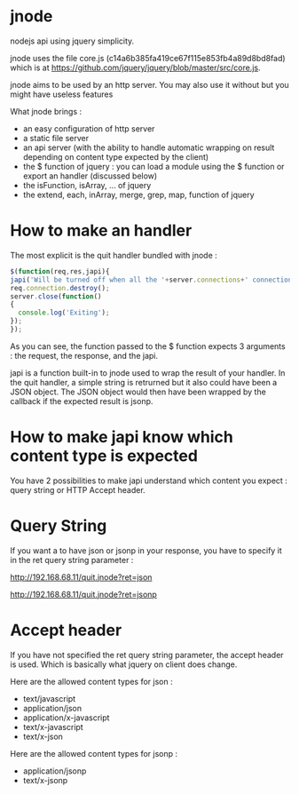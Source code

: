 jnode
====

nodejs api using jquery simplicity. 

jnode uses the file core.js (c14a6b385fa419ce67f115e853fb4a89d8bd8fad) which is at https://github.com/jquery/jquery/blob/master/src/core.js.

jnode aims to be used by an http server. You may also use it without but you might have useless features

What jnode brings :
- an easy configuration of http server
- a static file server
- an api server (with the ability to handle automatic wrapping on result depending on content type expected by the client)
- the $ function of jquery : you can load a module using the $ function or export an handler (discussed below)
- the isFunction, isArray, ... of jquery
- the extend, each, inArray, merge, grep, map,  function of jquery

How to make an handler
====

The most explicit is the quit handler bundled with jnode :

```js
$(function(req,res,japi){
japi('Will be turned off when all the '+server.connections+' connection(s) will be closed');
req.connection.destroy();
server.close(function()
{
  console.log('Exiting');
});
});
```

As you can see, the function passed to the $ function expects 3 arguments : the request, the response, and the japi.

japi is a function built-in to jnode used to wrap the result of your handler. In the quit handler, a simple string is retrurned but it also could have been a JSON object. The JSON object would then have been wrapped by the callback if the expected result is jsonp.

How to make japi know which content type is expected
====
You have 2 possibilities to make japi understand which content you expect : query string or HTTP Accept header.

Query String
=====
If you want a to have json or jsonp in your response, you have to specify it in the ret query string parameter :

http://192.168.68.11/quit.jnode?ret=json

http://192.168.68.11/quit.jnode?ret=jsonp

Accept header
=====
If you have not specified the ret query string parameter, the accept header is used. Which is basically what jquery on client does change.

Here are the allowed content types for json :
  - text/javascript
  - application/json
  - application/x-javascript
  - text/x-javascript
  - text/x-json

Here are the allowed content types for jsonp :
  - application/jsonp
  - text/x-jsonp